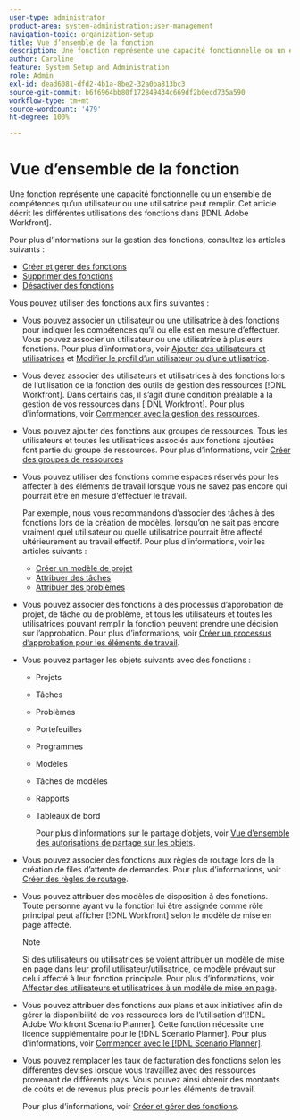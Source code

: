 ```yaml
---
user-type: administrator
product-area: system-administration;user-management
navigation-topic: organization-setup
title: Vue d’ensemble de la fonction
description: Une fonction représente une capacité fonctionnelle ou un ensemble de compétences qu’un utilisateur ou une utilisatrice peut remplir. Cet article décrit les différentes utilisations des fonctions dans Adobe Workfront.
author: Caroline
feature: System Setup and Administration
role: Admin
exl-id: dead6081-dfd2-4b1a-8be2-32a0ba813bc3
source-git-commit: b6f6964bb80f172849434c669df2b0ecd735a590
workflow-type: tm+mt
source-wordcount: '479'
ht-degree: 100%

---
```


# Vue d’ensemble de la fonction

Une fonction représente une capacité fonctionnelle ou un ensemble de compétences qu’un utilisateur ou une utilisatrice peut remplir. Cet article décrit les différentes utilisations des fonctions dans [!DNL Adobe Workfront].

Pour plus d’informations sur la gestion des fonctions, consultez les articles suivants :

* [Créer et gérer des fonctions](../../../administration-and-setup/set-up-workfront/organizational-setup/create-manage-job-roles.md)
* [Supprimer des fonctions](../../../administration-and-setup/set-up-workfront/organizational-setup/delete-job-roles.md)
* [Désactiver des fonctions](../../../administration-and-setup/set-up-workfront/organizational-setup/deactivate-job-roles.md)

Vous pouvez utiliser des fonctions aux fins suivantes :

* Vous pouvez associer un utilisateur ou une utilisatrice à des fonctions pour indiquer les compétences qu’il ou elle est en mesure d’effectuer. Vous pouvez associer un utilisateur ou une utilisatrice à plusieurs fonctions. Pour plus d’informations, voir [Ajouter des utilisateurs et utilisatrices](../../../administration-and-setup/add-users/create-and-manage-users/add-users.md) et [Modifier le profil d’un utilisateur ou d’une utilisatrice](../../../administration-and-setup/add-users/create-and-manage-users/edit-a-users-profile.md).
* Vous devez associer des utilisateurs et utilisatrices à des fonctions lors de l’utilisation de la fonction des outils de gestion des ressources [!DNL Workfront]. Dans certains cas, il s’agit d’une condition préalable à la gestion de vos ressources dans [!DNL Workfront]. Pour plus d’informations, voir [Commencer avec la gestion des ressources](../../../resource-mgmt/resource-mgmt-overview/get-started-resource-management.md).
* Vous pouvez ajouter des fonctions aux groupes de ressources. Tous les utilisateurs et toutes les utilisatrices associés aux fonctions ajoutées font partie du groupe de ressources. Pour plus d’informations, voir [Créer des groupes de ressources](../../../resource-mgmt/resource-planning/resource-pools/create-resource-pools.md)
* Vous pouvez utiliser des fonctions comme espaces réservés pour les affecter à des éléments de travail lorsque vous ne savez pas encore qui pourrait être en mesure d’effectuer le travail.

  Par exemple, nous vous recommandons d’associer des tâches à des fonctions lors de la création de modèles, lorsqu’on ne sait pas encore vraiment quel utilisateur ou quelle utilisatrice pourrait être affecté ultérieurement au travail effectif. Pour plus d’informations, voir les articles suivants :

   * [Créer un modèle de projet](../../../manage-work/projects/create-and-manage-templates/create-template.md)
   * [Attribuer des tâches](../../../manage-work/tasks/assign-tasks/assign-tasks.md)
   * [Attribuer des problèmes](../../../manage-work/issues/manage-issues/assign-issues.md)

* Vous pouvez associer des fonctions à des processus d’approbation de projet, de tâche ou de problème, et tous les utilisateurs et toutes les utilisatrices pouvant remplir la fonction peuvent prendre une décision sur l’approbation. Pour plus d’informations, voir [Créer un processus d’approbation pour les éléments de travail](../../../administration-and-setup/customize-workfront/configure-approval-milestone-processes/create-approval-processes.md).
* Vous pouvez partager les objets suivants avec des fonctions :

   * Projets
   * Tâches
   * Problèmes
   * Portefeuilles
   * Programmes
   * Modèles
   * Tâches de modèles
   * Rapports
   * Tableaux de bord

     Pour plus d’informations sur le partage d’objets, voir [Vue d’ensemble des autorisations de partage sur les objets](../../../workfront-basics/grant-and-request-access-to-objects/sharing-permissions-on-objects-overview.md).

* Vous pouvez associer des fonctions aux règles de routage lors de la création de files d’attente de demandes. Pour plus d’informations, voir [Créer des règles de routage](../../../manage-work/requests/create-and-manage-request-queues/create-routing-rules.md).
* Vous pouvez attribuer des modèles de disposition à des fonctions. Toute personne ayant vu la fonction lui être assignée comme rôle principal peut afficher [!DNL Workfront] selon le modèle de mise en page affecté.

  >[!NOTE]
  >
  >Si des utilisateurs ou utilisatrices se voient attribuer un modèle de mise en page dans leur profil utilisateur/utilisatrice, ce modèle prévaut sur celui affecté à leur fonction principale. Pour plus d’informations, voir [Affecter des utilisateurs et utilisatrices à un modèle de mise en page](../../../administration-and-setup/customize-workfront/use-layout-templates/assign-users-to-layout-template.md).

* Vous pouvez attribuer des fonctions aux plans et aux initiatives afin de gérer la disponibilité de vos ressources lors de l’utilisation d’[!DNL Adobe Workfront Scenario Planner]. Cette fonction nécessite une licence supplémentaire pour le [!DNL Scenario Planner]. Pour plus d’informations, voir [Commencer avec le  [!DNL Scenario Planner]](../../../scenario-planner/get-started-with-scenario-planning.md).
* Vous pouvez remplacer les taux de facturation des fonctions selon les différentes devises lorsque vous travaillez avec des ressources provenant de différents pays. Vous pouvez ainsi obtenir des montants de coûts et de revenus plus précis pour les éléments de travail.

  Pour plus d’informations, voir [Créer et gérer des fonctions](../../../administration-and-setup/set-up-workfront/organizational-setup/create-manage-job-roles.md).
